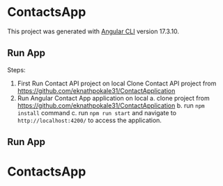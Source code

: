 # ContactsApp
This project was generated with [Angular CLI](https://github.com/angular/angular-cli) version 17.3.10.
## Run App
Steps:
   1. First Run Contact API project on local
      Clone Contact API project from https://github.com/eknathpokale31/ContactApplication
   2. Run Angular Contact App application on local
      a. clone project from https://github.com/eknathpokale31/ContactApplication
      b. run `npm install` command
      c. run `npm run start` and navigate to `http://localhost:4200/` to access the application.
## Run App
# ContactsApp

